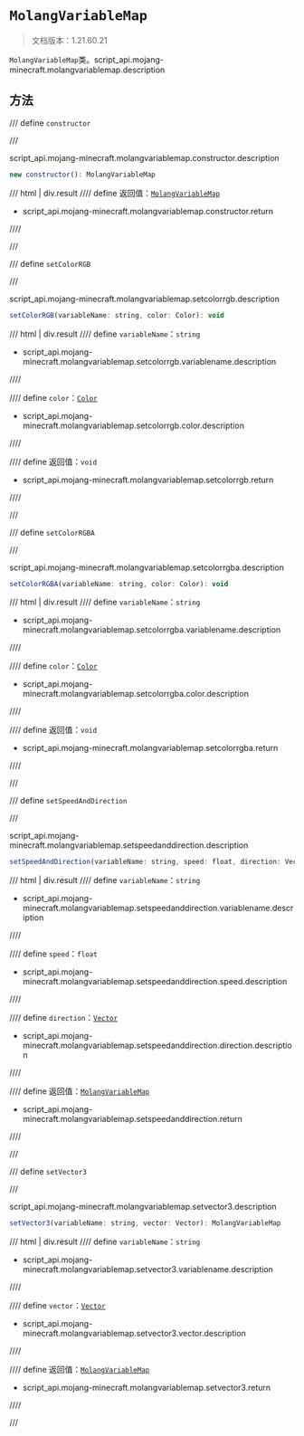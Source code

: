 # `MolangVariableMap`

> 文档版本：1.21.60.21

`MolangVariableMap`类。script_api.mojang-minecraft.molangvariablemap.description

## 方法

/// define
`constructor`


///

script_api.mojang-minecraft.molangvariablemap.constructor.description

```js
new constructor(): MolangVariableMap
```

/// html | div.result
//// define
返回值：[`MolangVariableMap`](./molangvariablemap.md)

- script_api.mojang-minecraft.molangvariablemap.constructor.return


////

///


/// define
`setColorRGB`


///

script_api.mojang-minecraft.molangvariablemap.setcolorrgb.description

```js
setColorRGB(variableName: string, color: Color): void
```

/// html | div.result
//// define
`variableName`：`string`

- script_api.mojang-minecraft.molangvariablemap.setcolorrgb.variablename.description


////

//// define
`color`：[`Color`](./color.md)

- script_api.mojang-minecraft.molangvariablemap.setcolorrgb.color.description


////

//// define
返回值：`void`

- script_api.mojang-minecraft.molangvariablemap.setcolorrgb.return


////

///


/// define
`setColorRGBA`


///

script_api.mojang-minecraft.molangvariablemap.setcolorrgba.description

```js
setColorRGBA(variableName: string, color: Color): void
```

/// html | div.result
//// define
`variableName`：`string`

- script_api.mojang-minecraft.molangvariablemap.setcolorrgba.variablename.description


////

//// define
`color`：[`Color`](./color.md)

- script_api.mojang-minecraft.molangvariablemap.setcolorrgba.color.description


////

//// define
返回值：`void`

- script_api.mojang-minecraft.molangvariablemap.setcolorrgba.return


////

///


/// define
`setSpeedAndDirection`


///

script_api.mojang-minecraft.molangvariablemap.setspeedanddirection.description

```js
setSpeedAndDirection(variableName: string, speed: float, direction: Vector): MolangVariableMap
```

/// html | div.result
//// define
`variableName`：`string`

- script_api.mojang-minecraft.molangvariablemap.setspeedanddirection.variablename.description


////

//// define
`speed`：`float`

- script_api.mojang-minecraft.molangvariablemap.setspeedanddirection.speed.description


////

//// define
`direction`：[`Vector`](./vector.md)

- script_api.mojang-minecraft.molangvariablemap.setspeedanddirection.direction.description


////

//// define
返回值：[`MolangVariableMap`](./molangvariablemap.md)

- script_api.mojang-minecraft.molangvariablemap.setspeedanddirection.return


////

///


/// define
`setVector3`


///

script_api.mojang-minecraft.molangvariablemap.setvector3.description

```js
setVector3(variableName: string, vector: Vector): MolangVariableMap
```

/// html | div.result
//// define
`variableName`：`string`

- script_api.mojang-minecraft.molangvariablemap.setvector3.variablename.description


////

//// define
`vector`：[`Vector`](./vector.md)

- script_api.mojang-minecraft.molangvariablemap.setvector3.vector.description


////

//// define
返回值：[`MolangVariableMap`](./molangvariablemap.md)

- script_api.mojang-minecraft.molangvariablemap.setvector3.return


////

///

